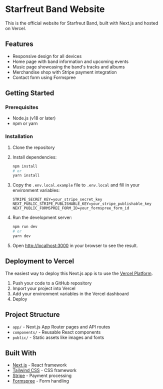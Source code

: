 # Starfreut Band Website

This is the official website for Starfreut Band, built with Next.js and hosted on Vercel.

## Features

- Responsive design for all devices
- Home page with band information and upcoming events
- Music page showcasing the band's tracks and albums
- Merchandise shop with Stripe payment integration
- Contact form using Formspree

## Getting Started

### Prerequisites

- Node.js (v18 or later)
- npm or yarn

### Installation

1. Clone the repository
2. Install dependencies:

   ```bash
   npm install
   # or
   yarn install
   ```

3. Copy the `.env.local.example` file to `.env.local` and fill in your environment variables:

   ```
   STRIPE_SECRET_KEY=your_stripe_secret_key
   NEXT_PUBLIC_STRIPE_PUBLISHABLE_KEY=your_stripe_publishable_key
   NEXT_PUBLIC_FORMSPREE_FORM_ID=your_formspree_form_id
   ```

4. Run the development server:

   ```bash
   npm run dev
   # or
   yarn dev
   ```

5. Open [http://localhost:3000](http://localhost:3000) in your browser to see the result.

## Deployment to Vercel

The easiest way to deploy this Next.js app is to use the [Vercel Platform](https://vercel.com/new?utm_medium=default-template&filter=next.js).

1. Push your code to a GitHub repository
2. Import your project into Vercel
3. Add your environment variables in the Vercel dashboard
4. Deploy

## Project Structure

- `app/` - Next.js App Router pages and API routes
- `components/` - Reusable React components
- `public/` - Static assets like images and fonts

## Built With

- [Next.js](https://nextjs.org/) - React framework
- [Tailwind CSS](https://tailwindcss.com/) - CSS framework
- [Stripe](https://stripe.com/) - Payment processing
- [Formspree](https://formspree.io/) - Form handling
